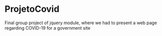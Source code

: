 # ProjetoCovid
Final group project of jquery module, where we had to present a web page regarding COVID-19 for a government site
